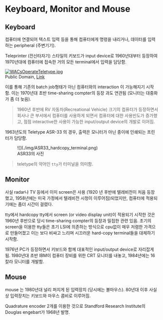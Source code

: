 # Keyboard, Monitor and Mouse 

## Keyboard

컴퓨터에 연결되어 텍스트 입력 등을 통해 컴퓨터에게 명령을 내리거나, 데이터를 입력하는 peripheral (주변기기).


Teleprinter (전신타자기) 스타일의 키보드가 input device로 1960년대부터 등장하여 1970년대에 컴퓨터에 접속한 거의 모든 terminal에서 입력을 담당함. 

<p><a href="https://commons.wikimedia.org/wiki/File:WACsOperateTeletype.jpg#/media/File:WACsOperateTeletype.jpg"><img src="https://upload.wikimedia.org/wikipedia/commons/8/89/WACsOperateTeletype.jpg" alt="WACsOperateTeletype.jpg"></a><br>Public Domain, <a href="https://commons.wikimedia.org/w/index.php?curid=225986">Link</a></p>

이를 통해 기존의 batch job형태가 아닌 컴퓨터와의 interaction 이 가능해지기 시작함. 이는 1970년대 초반 time-sharing compter의 등장 과도 연관됨 (모니터는 대중화가 좀 더 늦음).

> 1960년 후반에 RV 자동차(Recreational Vehicle) 크기의 컴퓨터가 등장하면서 회사나 큰 부서에서 컴퓨터를 사용하게 되면서 컴퓨터에 대한 사용빈도가 증가했고, 점점 interactive한 사용이 가능한 input/output device의 개발로 이어짐.

1963년도의 Teletype ASR-33 의 경우, 출력은 모니터가 아닌 종이에 인쇄되는 프린터가 담당함. 

<figure markdown>
![](./img/ASR33_hardcopy_terminal.png)
<figcaption>ASR33의 사진</figcaption>
</figure>

> teletype의 약어인 `tty`가 터미널을 의미함.


## Monitor

사실 radar나 TV 등에서 이미 screen은 사용 (1920 년 후반에 텔레비전이 처음 등장했고, 1958년에는 미국 가정에서 텔레비전 시청이 이루어짐)되었지만, 컴퓨터에 적용되기에는 좀더 시간이 걸렸다. 

tty에서 hardcopy tty에서 screen (or video display unit)이 적용되기 시작한 것은 1960년 후반으로 당시 time-sharing compter의 등장과 밀접한 관련 있음. 초기의 screen을 이용한 tty들은 초기 LSI에 의존하는 방식으로 cpu없이 매우 저렴한 가격으로 만들어졌고 이는 보다 비싸고 느리며 시끄러운 hard-copy terminal들을 대체하기 시작함.

1976년 PC가 등장하면서 키보드와 함께 대표적인 input/output device로 자리잡게됨. 1980년대 초반 IBM이 컴퓨터 장비를 위한 CRT 모니터를 내놓고, 1984년에는 16칼라 모니터를 개발함.

## Mouse 

mouse 는 1980년대 널리 퍼지게 된 입력장치 (당시에는 볼마우스). 80년대 이후 사실상 입력장치는 키보드와 마우스 콤비로 이루어짐.

Quadrature encoder 2개를 이용한 것으로 Standford Research Institute의 Douglas engebart가 1968년 발명.